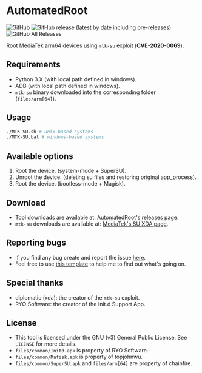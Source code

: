 # AutomatedRoot
![GitHub](https://img.shields.io/github/license/R0rt1z2/AutomatedRoot)
![GitHub release (latest by date including pre-releases)](https://img.shields.io/github/v/release/R0rt1z2/AutomatedRoot?include_prereleases)
![GitHub All Releases](https://img.shields.io/github/downloads/R0rt1z2/AutomatedRoot/total)

Root MediaTek arm64 devices using `mtk-su` exploit (**CVE-2020-0069**).

## Requirements
* Python 3.X (with local path defined in windows).
* ADB (with local path defined in windows).
* `mtk-su` binary downloaded into the corresponding folder (`files/arm[64]`).

## Usage
```bash
./MTK-SU.sh # unix-based systems
./MTK-SU.bat # windows-based systems
```

## Available options
1. Root the device. (system-mode + SuperSU).
2. Unroot the device. (deleting su files and restoring original app_process).
3. Root the device. (bootless-mode + Magisk).

## Download
* Tool downloads are available at: [AutomatedRoot's releases page](https://github.com/R0rt1z2/AutomatedRoot/releases).
* `mtk-su` downloads are available at: [MediaTek's SU XDA page](https://forum.xda-developers.com/t/amazing-temp-root-for-mediatek-armv8-2020-08-24.3922213/).

## Reporting bugs
* If you find any bug create and report the issue [here](https://github.com/R0rt1z2/AutomatedRoot/issues).
* Feel free to use [this template](https://github.com/R0rt1z2/AutomatedRoot/blob/master/files/assets/bugreport.md) to help me to find out what's going on. 

## Special thanks
* diplomatic (xda): the creator of the `mtk-su` exploit.
* RYO Software: the creator of the Init.d Support App.

## License
* This tool is licensed under the GNU (v3) General Public License. See `LICENSE` for more details.
* `files/common/Initd.apk` is property of RYO Software.
* `files/common/Mafisk.apk` is property of topjohnwu.
* `files/common/SuperSU.apk` and `files/arm[64]` are property of chainfire.